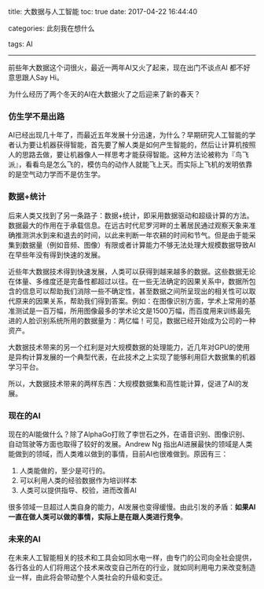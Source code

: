 title: 大数据与人工智能
toc: true
date: 2017-04-22 16:44:40


categories: 此刻我在想什么

tags: AI

---
前些年大数据这个词很火，最近一两年AI又火了起来，现在出门不谈点AI 都不好意思跟人Say Hi。

为什么经历了两个冬天的AI在大数据火了之后迎来了新的春天？

### 仿生学不是出路
AI已经出现几十年了，而最近五年发展十分迅速，为什么？早期研究人工智能的学者认为要让机器获得智能，首先要了解人类是如何产生智能的，然后让计算机按照人的思路去做，要让机器像人一样思考才能获得智能。这种方法论被称为『鸟飞派』，看看鸟是怎么飞的，模仿鸟的动作人就能飞上天。而实际上飞机的发明依靠的是空气动力学而不是仿生学。

### 数据+统计
后来人类又找到了另一条路子：数据+统计，即采用数据驱动和超级计算的方法。数据最大的作用在于承载信息。在远古时代尼罗河畔的土著居民通过观察天象来准确推测洪水到来和退去的时间，以此来判断一年农耕的时间和节气。但是由于能采集到数据量（例如音频、图像）有限或者计算能力不够无法处理大规模数据导致AI在早些年没有得到快速的发展。

近些年大数据技术得到快速发展，人类可以获得到越来越多的数据。这些数据无论在体量、多维度还是完备性都超过以往。在一些无法确定的因果关系中，数据所包含的信息可以帮助我们消除一些不确定性，甚至数据之间所呈现出的相关性可以取代原来的因果关系，帮助我们得到答案。例如：在图像识别方面，学术上常用的基准测试是一百万幅，所用图像最多的学术论文是1500万幅，而百度用来训练最先进的人脸识别系统所用的数据量为：两亿幅！可见，数据已经开始成为公司的一种资产。

大数据技术带来的另一个红利是对大规模数据的处理能力，近几年对GPU的使用是异构计算发展的一个典型代表，在此技术之上实现了能够利用巨大数据集的机器学习平台。

所以，大数据技术带来的两样东西：大规模数据集和高性能计算，促进了AI的发展。

### 现在的AI
现在的AI能做什么？除了AlphaGo打败了李世石之外，在语音识别、图像识别、自动驾驶等方面也取得了较好的发展。Andrew Ng 指出AI进展最快的领域是人类能做到的领域，而人类难以做到的事情，目前AI也很难做到。原因有三：

1. 人类能做的，至少是可行的。
2. 可以利用人类的经验数据作为培训样本
3. 人类可以提供指导、校验，进而改善AI

很多领域一旦超过人类自身的能力，AI发展也变得缓慢。由此引发的矛盾：**如果AI一直在做人类可以做的事情，实际上是在跟人类进行竞争**。

### 未来的AI
在未来人工智能相关的技术和工具会如同水电一样，由专门的公司向全社会提供，各行各业的人们将用这个技术来改变自己所在的行业，就如同利用电力来改变制造业一样，由此将会带动整个人类社会的升级和变迁。